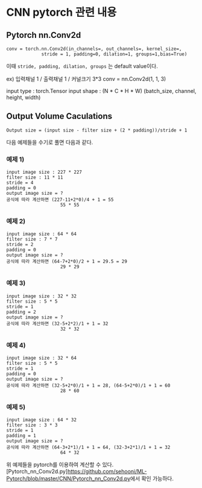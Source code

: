 # CNN pytorch 관련 내용

## Pytorch nn.Conv2d
    conv = torch.nn.Conv2d(in_channels=, out_channels=, kernel_size=,
                 stride = 1, padding=0, dilation=1, groups=1,bias=True)
이때 `stride, padding, dilation, groups` 는 default value이다.
 
ex) 입력채널 1 / 출력채널 1 / 커널크기 3*3
    conv = nn.Conv2d(1, 1, 3)

input type : torch.Tensor
input shape : (N * C * H * W)
              (batch_size, channel, height, width)

## Output Volume Caculations
    Output size = (input size - filter size + (2 * padding))/stride + 1

다음 예제들을 수기로 풀면 다음과 같다.
### 예제 1)
    input image size : 227 * 227
    filter size : 11 * 11
    stride = 4
    padding = 0
    output image size = ?
    공식에 따라 계산하면 (227-11+2*0)/4 + 1 = 55
                        55 * 55

### 예제 2)
    input image size : 64 * 64
    filter size : 7 * 7
    stride = 2
    padding = 0
    output image size = ?
    공식에 따라 계산하면 (64-7+2*0)/2 + 1 = 29.5 = 29
                        29 * 29

### 예제 3)
    input image size : 32 * 32
    filter size : 5 * 5
    stride = 1
    padding = 2
    output image size = ?
    공식에 따라 계산하면 (32-5+2*2)/1 + 1 = 32
                        32 * 32

### 예제 4)
    input image size : 32 * 64
    filter size : 5 * 5
    stride = 1
    padding = 0
    output image size = ?
    공식에 따라 계산하면 (32-5+2*0)/1 + 1 = 28, (64-5+2*0)/1 + 1 = 60
                        28 * 60

### 예제 5)
    input image size : 64 * 32
    filter size : 3 * 3
    stride = 1
    padding = 1
    output image size = ?
    공식에 따라 계산하면 (64-3+2*1)/1 + 1 = 64, (32-3+2*1)/1 + 1 = 32
                        64 * 32

위 예제들을 pytorch를 이용하여 계산할 수 있다.
[Pytorch_nn_Conv2d.py]<https://github.com/sehooni/ML-Pytorch/blob/master/CNN/Pytorch_nn_Conv2d.py>에서 확인 가능하다.
